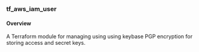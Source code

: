 ### tf_aws_iam_user


#### Overview

A Terraform module for managing using using keybase PGP encryption for storing access and secret keys.
